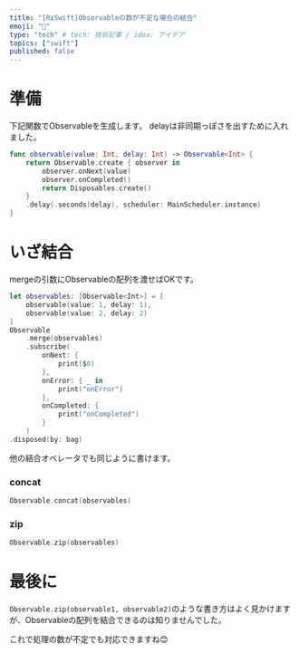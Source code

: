 ```yaml
---
title: "[RxSwift]Observableの数が不定な場合の結合"
emoji: "🐾"
type: "tech" # tech: 技術記事 / idea: アイデア
topics: ["swift"]
published: false
---
```

# 準備
下記関数でObservableを生成します。
delayは非同期っぽさを出すために入れました。
```swift
func observable(value: Int, delay: Int) -> Observable<Int> {
    return Observable.create { observer in
        observer.onNext(value)
        observer.onCompleted()
        return Disposables.create()
    }
    .delay(.seconds(delay), scheduler: MainScheduler.instance)
}
```

# いざ結合
mergeの引数にObservableの配列を渡せばOKです。

```swift
let observables: [Observable<Int>] = [
    observable(value: 1, delay: 1),
    observable(value: 2, delay: 2)
]
Observable
    .merge(observables)
    .subscribe(
        onNext: {
            print($0)
        },
        onError: { _ in
            print("onError")
        },
        onCompleted: {
            print("onCompleted")
        }
    )
.disposed(by: bag)
```


他の結合オペレータでも同じように書けます。
### concat
```swift
Observable.concat(observables)
```

### zip
```swift
Observable.zip(observables)
```

# 最後に
`Observable.zip(observable1, observable2)`のような書き方はよく見かけますが、Observableの配列を結合できるのは知りませんでした。

これで処理の数が不定でも対応できますね😊